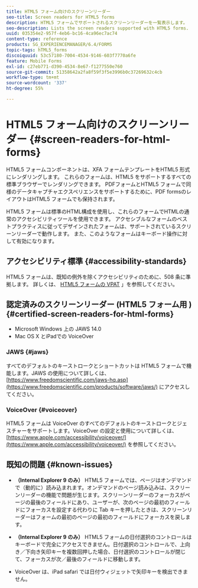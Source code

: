 ```yaml
---
title: HTML5 フォーム向けのスクリーンリーダー
seo-title: Screen readers for HTML5 forms
description: HTML5 フォームでサポートされるスクリーンリーダーを一覧表示します。
seo-description: Lists the screen readers supported with HTML5 forms.
uuid: 035354e2-957f-4eb6-bc16-4ca96ec7ac74
content-type: reference
products: SG_EXPERIENCEMANAGER/6.4/FORMS
topic-tags: hTML5_forms
discoiquuid: 53c57180-7004-4534-9146-603f7770a6fe
feature: Mobile Forms
exl-id: c27eb771-d390-4534-8e67-f1277550e760
source-git-commit: 51358642a2fa8f59f3f5e3996b0c37269632c4cb
workflow-type: tm+mt
source-wordcount: '337'
ht-degree: 55%

---
```


# HTML5 フォーム向けのスクリーンリーダー {#screen-readers-for-html-forms}

HTML5 フォームコンポーネントは、XFA フォームテンプレートをHTML5 形式にレンダリングします。 これらのフォームは、HTML5 をサポートするすべての標準ブラウザーでレンダリングできます。 PDFフォームとHTML5 フォームで同様のデータキャプチャエクスペリエンスをサポートするために、PDF formsのレイアウトはHTML5 フォームでも保持されます。

HTML5 フォームは標準のHTML構成を使用し、これらのフォームでHTMLの通常のアクセシビリティツールを使用できます。 アクセシブルなフォームのベストプラクティスに従ってデザインされたフォームは、サポートされているスクリーンリーダーで動作します。 また、このようなフォームはキーボード操作に対して有効になります。

## アクセシビリティ標準 {#accessibility-standards}

HTML5 フォームは、既知の例外を除くアクセシビリティのために、508 条に準拠します。 詳しくは、 [HTML5 フォームの VPAT](https://www.adobe.com/content/dam/cc1/en/accessibility/compliance/pdfs/adobe-livecycle-es4-section-508-vpat-portfolio.pdf) 」を参照してください。

## 認定済みのスクリーンリーダー (HTML5 フォーム用 ) {#certified-screen-readers-for-html-forms}

* Microsoft Windows 上の JAWS 14.0
* Mac OS X とiPadでの VoiceOver

### JAWS {#jaws}

すべてのデフォルトのキーストロークとショートカットは HTML5 フォームで機能します。JAWS の使用について詳しくは、[https://www.freedomscientific.com/jaws-hq.asp](https://www.freedomscientific.com/products/software/jaws/) にアクセスしてください。

### VoiceOver {#voiceover}

HTML5 フォームは VoiceOver のすべてのデフォルトのキーストロークとジェスチャーをサポートします。VoiceOver の設定と使用について詳しくは、[https://www.apple.com/accessibility/voiceover/](https://www.apple.com/accessibility/voiceover/) を参照してください。

## 既知の問題 {#known-issues}

* **（Internal Explorer 9 のみ）** HTML5 フォームでは、ページはオンデマンドで（動的に）読み込まれます。オンデマンドのページ読み込みは、スクリーンリーダーの機能で問題が生じます。スクリーンリーダーのフォーカスがページの最後のフィールドにあり、ユーザーが、次のページの最初のフィールドにフォーカスを設定する代わりに Tab キーを押したときは、スクリーンリーダーはフォームの最初のページの最初のフィールドにフォーカスを戻します。
* **（Internal Explorer 9 のみ）** HTML5 フォームの日付選択のコントロールはキーボードで完全にアクセスできません。日付選択のコントロールで、上向き／下向き矢印キーを複数回押した場合、日付選択のコントロールが閉じて、フォーカスが次／最後のフィールドに移動します。 

* VoiceOver は、iPad safari では日付ウィジェットで矢印キーを検出できません。
